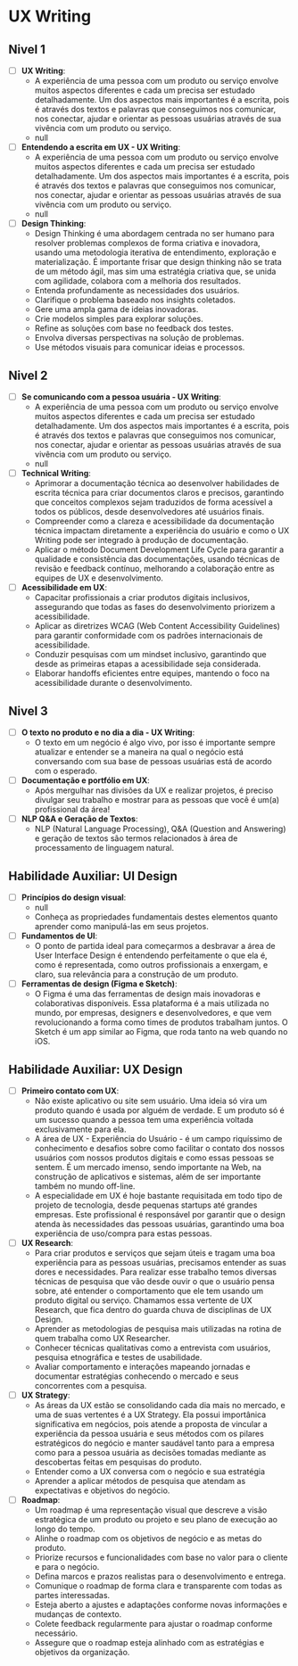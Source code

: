 # UX Writing
## Nivel 1
- [ ] **UX Writing**:
   - A experiência de uma pessoa com um produto ou serviço envolve muitos aspectos diferentes e cada um precisa ser estudado detalhadamente. Um dos aspectos mais importantes é a escrita, pois é através dos textos e palavras que conseguimos nos comunicar, nos conectar, ajudar e orientar as pessoas usuárias através de sua vivência com um produto ou serviço.
   - null
- [ ] **Entendendo a escrita em UX - UX Writing**:
   - A experiência de uma pessoa com um produto ou serviço envolve muitos aspectos diferentes e cada um precisa ser estudado detalhadamente. Um dos aspectos mais importantes é a escrita, pois é através dos textos e palavras que conseguimos nos comunicar, nos conectar, ajudar e orientar as pessoas usuárias através de sua vivência com um produto ou serviço.
   - null
- [ ] **Design Thinking**:
   - Design Thinking é uma abordagem centrada no ser humano para resolver problemas complexos de forma criativa e inovadora, usando uma metodologia iterativa de entendimento, exploração e materialização. É importante frisar que design thinking não se trata de um método ágil, mas sim uma estratégia criativa que, se unida com agilidade, colabora com a melhoria dos resultados.
   - Entenda profundamente as necessidades dos usuários.
   - Clarifique o problema baseado nos insights coletados.
   - Gere uma ampla gama de ideias inovadoras.
   - Crie modelos simples para explorar soluções.
   - Refine as soluções com base no feedback dos testes.
   - Envolva diversas perspectivas na solução de problemas.
   - Use métodos visuais para comunicar ideias e processos.
## Nivel 2
- [ ] **Se comunicando com a pessoa usuária - UX Writing**:
   - A experiência de uma pessoa com um produto ou serviço envolve muitos aspectos diferentes e cada um precisa ser estudado detalhadamente. Um dos aspectos mais importantes é a escrita, pois é através dos textos e palavras que conseguimos nos comunicar, nos conectar, ajudar e orientar as pessoas usuárias através de sua vivência com um produto ou serviço.
   - null
- [ ] **Technical Writing**:
   - Aprimorar a documentação técnica ao desenvolver habilidades de escrita técnica para criar documentos claros e precisos, garantindo que conceitos complexos sejam traduzidos de forma acessível a todos os públicos, desde desenvolvedores até usuários finais.
   - Compreender como a clareza e acessibilidade da documentação técnica impactam diretamente a experiência do usuário e como o UX Writing pode ser integrado à produção de documentação.
   - Aplicar o método Document Development Life Cycle para garantir a qualidade e consistência das documentações, usando técnicas de revisão e feedback contínuo, melhorando a colaboração entre as equipes de UX e desenvolvimento.
- [ ] **Acessibilidade em UX**:
   - Capacitar profissionais a criar produtos digitais inclusivos, assegurando que todas as fases do desenvolvimento priorizem a acessibilidade.
   - Aplicar as diretrizes WCAG (Web Content Accessibility Guidelines) para garantir conformidade com os padrões internacionais de acessibilidade.
   - Conduzir pesquisas com um mindset inclusivo, garantindo que desde as primeiras etapas a acessibilidade seja considerada.
   - Elaborar handoffs eficientes entre equipes, mantendo o foco na acessibilidade durante o desenvolvimento.
## Nivel 3
- [ ] **O texto no produto e no dia a dia - UX Writing**:
   - O texto em um negócio é algo vivo, por isso é importante sempre atualizar e entender se a maneira na qual o negócio está conversando com sua base de pessoas usuárias está de acordo com o esperado.
- [ ] **Documentação e portfólio em UX**:
   - Após mergulhar nas divisões da UX e realizar projetos, é preciso divulgar seu trabalho e mostrar para as pessoas que você é um(a) profissional da área!
- [ ] **NLP Q&A e Geração de Textos**:
   - NLP (Natural Language Processing), Q&A (Question and Answering) e geração de textos são termos relacionados à área de processamento de linguagem natural.
## Habilidade Auxiliar: UI Design 
- [ ] **Princípios do design visual**:
   - null
   - Conheça as propriedades fundamentais destes elementos quanto aprender como manipulá-las em seus projetos.
- [ ] **Fundamentos de UI**:
   - O ponto de partida ideal para começarmos a desbravar a área de User Interface Design é entendendo perfeitamente o que ela é, como é representada, como outros profissionais a enxergam, e claro, sua relevância para a construção de um produto.
- [ ] **Ferramentas de design (Figma e Sketch)**:
   - O Figma é uma das ferramentas de design mais inovadoras e colaborativas disponíveis. Essa plataforma é a mais utilizada no mundo, por empresas, designers e desenvolvedores, e que vem revolucionando a forma como times de produtos trabalham juntos. O Sketch é um app similar ao Figma, que roda tanto na web quando no iOS.
## Habilidade Auxiliar: UX Design 
- [ ] **Primeiro contato com UX**:
   - Não existe aplicativo ou site sem usuário. Uma ideia só vira um produto quando é usada por alguém de verdade. E um produto só é um sucesso quando a pessoa tem uma experiência voltada exclusivamente para ela.
   - A área de UX - Experiência do Usuário - é um campo riquíssimo de conhecimento e desafios sobre como facilitar o contato dos nossos usuários com nossos produtos digitais e como essas pessoas se sentem. É um mercado imenso, sendo importante na Web, na construção de aplicativos e sistemas, além de ser importante também no mundo off-line.
   - A especialidade em UX é hoje bastante requisitada em todo tipo de projeto de tecnologia, desde pequenas startups até grandes empresas. Este profissional é responsável por garantir que o design atenda às necessidades das pessoas usuárias, garantindo uma boa experiência de uso/compra para estas pessoas.
- [ ] **UX Research**:
   - Para criar produtos e serviços que sejam úteis e tragam uma boa experiência para as pessoas usuárias, precisamos entender as suas dores e necessidades. Para realizar esse trabalho temos diversas técnicas de pesquisa que vão desde ouvir o que o usuário pensa sobre, até entender o comportamento que ele tem usando um produto digital ou serviço. Chamamos essa vertente de UX Research, que fica dentro do guarda chuva de disciplinas de UX Design.
   - Aprender as metodologias de pesquisa mais utilizadas na rotina de quem trabalha como UX Researcher.
   - Conhecer técnicas qualitativas como a entrevista com usuários, pesquisa etnográfica e testes de usabilidade.
   - Avaliar comportamento e interações mapeando jornadas e documentar estratégias conhecendo o mercado e seus concorrentes com a pesquisa.
- [ ] **UX Strategy**:
   - As áreas da UX estão se consolidando cada dia mais no mercado, e uma de suas vertentes é a UX Strategy. Ela possui importânica significativa em negócios, pois atende a proposta de vincular a experiência da pessoa usuária e seus métodos com os pilares estratégicos do negócio e manter saudável tanto para a empresa como para a pessoa usuária as decisões tomadas mediante as descobertas feitas em pesquisas do produto.
   - Entender como a UX conversa com o negócio e sua estratégia
   - Aprender a aplicar métodos de pesquisa que atendam as expectativas e objetivos do negócio.
- [ ] **Roadmap**:
   - Um roadmap é uma representação visual que descreve a visão estratégica de um produto ou projeto e seu plano de execução ao longo do tempo.
   - Alinhe o roadmap com os objetivos de negócio e as metas do produto.
   - Priorize recursos e funcionalidades com base no valor para o cliente e para o negócio.
   - Defina marcos e prazos realistas para o desenvolvimento e entrega.
   - Comunique o roadmap de forma clara e transparente com todas as partes interessadas.
   - Esteja aberto a ajustes e adaptações conforme novas informações e mudanças de contexto.
   - Colete feedback regularmente para ajustar o roadmap conforme necessário.
   - Assegure que o roadmap esteja alinhado com as estratégias e objetivos da organização.
